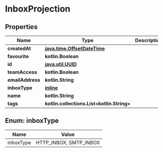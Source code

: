 
# InboxProjection

## Properties
Name | Type | Description | Notes
------------ | ------------- | ------------- | -------------
**createdAt** | [**java.time.OffsetDateTime**](java.time.OffsetDateTime) |  | 
**favourite** | **kotlin.Boolean** |  | 
**id** | [**java.util.UUID**](java.util.UUID) |  | 
**teamAccess** | **kotlin.Boolean** |  | 
**emailAddress** | **kotlin.String** |  |  [optional]
**inboxType** | [**inline**](#InboxTypeEnum) |  |  [optional]
**name** | **kotlin.String** |  |  [optional]
**tags** | **kotlin.collections.List&lt;kotlin.String&gt;** |  |  [optional]


<a name="InboxTypeEnum"></a>
## Enum: inboxType
Name | Value
---- | -----
inboxType | HTTP_INBOX, SMTP_INBOX



